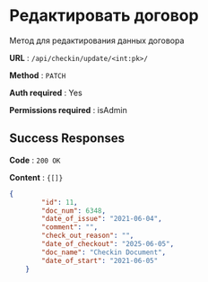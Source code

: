# Редактировать договор

Метод для редактирования данных договора

**URL** : `/api/checkin/update/<int:pk>/`

**Method** : `PATCH`

**Auth required** : Yes

**Permissions required** : isAdmin

## Success Responses

**Code** : `200 OK`

**Content** : `{[]}`
```json
{
        "id": 11,
        "doc_num": 6348,
        "date_of_issue": "2021-06-04",
        "comment": "",
        "check_out_reason": "",
        "date_of_checkout": "2025-06-05",
        "doc_name": "Checkin Document",
        "date_of_start": "2021-06-05"
    }
```
